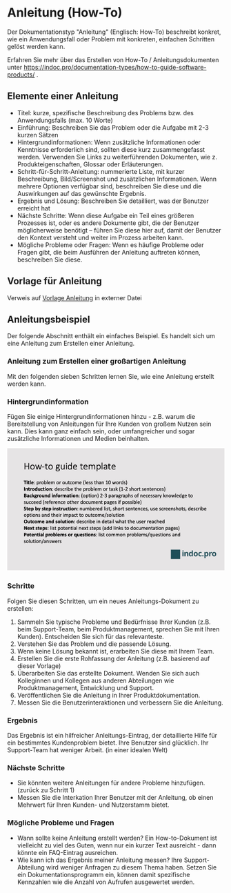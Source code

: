 # Anleitung (How-To)

Der Dokumentationstyp "Anleitung" (Englisch: How-To) beschreibt konkret, wie ein Anwendungsfall oder Problem mit konkreten, einfachen Schritten gelöst werden kann.

Erfahren Sie mehr über das Erstellen von How-To / Anleitungsdokumenten unter https://indoc.pro/documentation-types/how-to-guide-software-products/ .

## Elemente einer Anleitung
- Titel: kurze, spezifische Beschreibung des Problems bzw. des Anwendungsfalls (max. 10 Worte)
- Einführung: Beschreiben Sie das Problem oder die Aufgabe mit 2-3 kurzen Sätzen
- Hintergrundinformationen: Wenn zusätzliche Informationen oder Kenntnisse erforderlich sind, sollten diese kurz zusammengefasst werden. Verwenden Sie Links zu weiterführenden Dokumenten, wie z. Produkteigenschaften, Glossar oder Erläuterungen.
- Schritt-für-Schritt-Anleitung: nummerierte Liste, mit kurzer Beschreibung, Bild/Screenshot und zusätzlichen Informationen. Wenn mehrere Optionen verfügbar sind, beschreiben Sie diese und die Auswirkungen auf das gewünschte Ergebnis.
- Ergebnis und Lösung: Beschreiben Sie detailliert, was der Benutzer erreicht hat
- Nächste Schritte: Wenn diese Aufgabe ein Teil eines größeren Prozesses ist, oder es andere Dokumente gibt, die der Benutzer möglicherweise benötigt – führen Sie diese hier auf, damit der Benutzer den Kontext versteht und weiter im Prozess arbeiten kann.
- Mögliche Probleme oder Fragen: Wenn es häufige Probleme oder Fragen gibt, die beim Ausführen der Anleitung auftreten können, beschreiben Sie diese.

## Vorlage für Anleitung
Verweis auf [Vorlage Anleitung](how-to-template.md) in externer Datei

## Anleitungsbeispiel
Der folgende Abschnitt enthält ein einfaches Beispiel. Es handelt sich um eine Anleitung zum Erstellen einer Anleitung.

### Anleitung zum Erstellen einer großartigen Anleitung
Mit den folgenden sieben Schritten lernen Sie, wie eine Anleitung erstellt werden kann.

### Hintergrundinformation
Fügen Sie einige Hintergrundinformationen hinzu - z.B. warum die Bereitstellung von Anleitungen für Ihre Kunden von großem Nutzen sein kann.
Dies kann ganz einfach sein, oder umfangreicher und sogar zusätzliche Informationen und Medien beinhalten.

![Beispielbild – Anleitungsvorlage](_assets/howto-guide.png)

### Schritte
Folgen Sie diesen Schritten, um ein neues Anleitungs-Dokument zu erstellen:

1. Sammeln Sie typische Probleme und Bedürfnisse Ihrer Kunden (z.B. beim Support-Team, beim Produktmanagement, sprechen Sie mit Ihren Kunden). Entscheiden Sie sich für das relevanteste.
2. Verstehen Sie das Problem und die passende Lösung.
3. Wenn keine Lösung bekannt ist, erarbeiten Sie diese mit Ihrem Team.
4. Erstellen Sie die erste Rohfassung der Anleitung (z.B. basierend auf dieser Vorlage)
5. Überarbeiten Sie das erstellte Dokument. Wenden Sie sich auch Kolleginnen und Kollegen aus anderen Abteilungen wie Produktmanagement, Entwicklung und Support.
6. Veröffentlichen Sie die Anleitung in Ihrer Produktdokumentation.
7. Messen Sie die Benutzerinteraktionen und verbessern Sie die Anleitung.

### Ergebnis
Das Ergebnis ist ein hilfreicher Anleitungs-Eintrag, der detaillierte Hilfe für ein bestimmtes Kundenproblem bietet. Ihre Benutzer sind glücklich. Ihr Support-Team hat weniger Arbeit. (in einer idealen Welt)

### Nächste Schritte
- Sie könnten weitere Anleitungen für andere Probleme hinzufügen. (zurück zu Schritt 1)
- Messen Sie die Interkation Ihrer Benutzer mit der Anleitung, ob einen Mehrwert für Ihren Kunden- und Nutzerstamm bietet.

### Mögliche Probleme und Fragen
- Wann sollte keine Anleitung erstellt werden?
  Ein How-to-Dokument ist vielleicht zu viel des Guten, wenn nur ein kurzer Text ausreicht - dann könnte ein FAQ-Eintrag ausreichen.
- Wie kann ich das Ergebnis meiner Anleitung messen?
  Ihre Support-Abteilung wird weniger Anfragen zu diesem Thema haben. Setzen Sie ein Dokumentationsprogramm ein, können damit spezifische Kennzahlen wie die Anzahl von Aufrufen ausgewertet werden.
